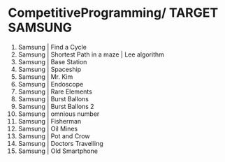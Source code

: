 # CompetitiveProgramming/ TARGET SAMSUNG
1. Samsung | Find a Cycle
2. Samsung | Shortest Path in a maze | Lee algorithm
3. Samsung | Base Station
4. Samsung | Spaceship
5. Samsung | Mr. Kim
6. Samsung | Endoscope
7. Samsung | Rare Elements
8. Samsung | Burst Ballons
9. Samsung | Burst Ballons 2
10. Samsung | omnious number
11. Samsung | Fisherman
12. Samsung | Oil Mines
13. Samsung | Pot and Crow
14. Samsung | Doctors Travelling
15. Samsung | Old Smartphone
